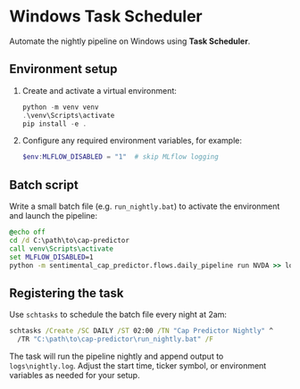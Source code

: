 # Windows Task Scheduler

Automate the nightly pipeline on Windows using **Task Scheduler**.

## Environment setup

1. Create and activate a virtual environment:
   ```powershell
   python -m venv venv
   .\venv\Scripts\activate
   pip install -e .
   ```
2. Configure any required environment variables, for example:
   ```powershell
   $env:MLFLOW_DISABLED = "1"  # skip MLflow logging
   ```

## Batch script

Write a small batch file (e.g. `run_nightly.bat`) to activate the
environment and launch the pipeline:

```bat
@echo off
cd /d C:\path\to\cap-predictor
call venv\Scripts\activate
set MLFLOW_DISABLED=1
python -m sentimental_cap_predictor.flows.daily_pipeline run NVDA >> logs\nightly.log 2>&1
```

## Registering the task

Use `schtasks` to schedule the batch file every night at 2am:

```cmd
schtasks /Create /SC DAILY /ST 02:00 /TN "Cap Predictor Nightly" ^
  /TR "C:\path\to\cap-predictor\run_nightly.bat" /F
```

The task will run the pipeline nightly and append output to
`logs\nightly.log`. Adjust the start time, ticker symbol, or environment
variables as needed for your setup.
